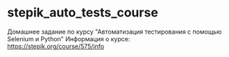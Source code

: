 # stepik_auto_tests_course
Домашнее задание по курсу "Автоматизация тестирования с помощью Selenium и Python"
Информация о курсе: https://stepik.org/course/575/info

